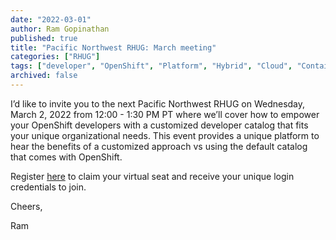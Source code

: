 ```yaml
---
date: "2022-03-01"
author: Ram Gopinathan
published: true
title: "Pacific Northwest RHUG: March meeting"
categories: ["RHUG"]
tags: ["developer", "OpenShift", "Platform", "Hybrid", "Cloud", "Containers"]
archived: false
---
```


I’d like to invite you to the next Pacific Northwest RHUG on Wednesday, March 2, 2022 from 12:00 - 1:30 PM PT where we’ll cover how to empower your OpenShift developers with a customized developer catalog that fits your unique organizational needs. This event provides a unique platform to hear the benefits of a customized approach vs using the default catalog that comes with OpenShift.
 
Register [here](https://events.redhat.com/profile/514578?sc_cid=7013a000002qCIpAAM) to claim your virtual seat and receive your unique login credentials to join.

Cheers,

Ram
